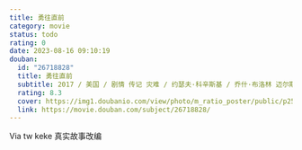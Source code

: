 ```yaml
---
title: 勇往直前
category: movie
status: todo
rating: 0
date: 2023-08-16 09:10:19
douban:
  id: "26718828"
  title: 勇往直前
  subtitle: 2017 / 美国 / 剧情 传记 灾难 / 约瑟夫·科辛斯基 / 乔什·布洛林 迈尔斯·特勒
  rating: 8.3
  cover: https://img1.doubanio.com/view/photo/m_ratio_poster/public/p2506348908.jpg
  link: https://movie.douban.com/subject/26718828/
---
```


Via tw keke 真实故事改编